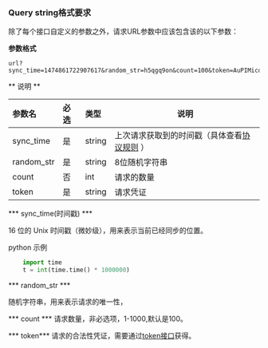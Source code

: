 ### Query string格式要求

除了每个接口自定义的参数之外，请求URL参数中应该包含该的以下参数：

 **参数格式**

```
url?sync_time=1474861722907617&random_str=h5qgq9on&count=100&token=AuPIMicoJZ2PknHwFxHil6zDKyiX2hn9qk5c4GA6kENz4saTTiGvEoq4wlYXP7WX
```

** 说明 **

|参数名|必选|类型|说明|
|:----    |:---|:----- |-----   |
|sync_time |是  |string |上次请求获取到的时间戳（具体查看[协议规则](http://doc.shuabeiapp.com/index.php?s=/1&page_id=2) ）  |
|random_str     |是  |string | 8位随机字符串    |
|count     |否  |int | 请求的数量    |
|token     |是  |string | 请求凭证   |


*** sync_time(时间戳) ***

16 位的 Unix 时间戳（微妙级），用来表示当前已经同步的位置。

python 示例

```python
    import time
    t = int(time.time() * 1000000)
```

*** random_str ***

随机字符串，用来表示请求的唯一性，

*** count ***
请求数量，非必选项，1-1000,默认是100。

*** token***
请求的合法性凭证，需要通过[token接口](http://doc.shuabeiapp.com/index.php?s=/1&page_id=4)获得。